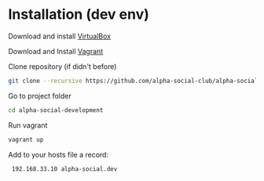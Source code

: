 # Installation (dev env)

Download and install [VirtualBox](https://www.virtualbox.org/wiki/Downloads)

Download and Install [Vagrant](https://www.vagrantup.com/downloads.html)

Clone repository (if didn't before)
```bash
git clone --recursive https://github.com/alpha-social-club/alpha-social-development
```
Go to project folder
```bash
cd alpha-social-development
```


Run vagrant
```bash
vagrant up
```

Add to your hosts file a record:
```nano
 192.168.33.10 alpha-social.dev
```
